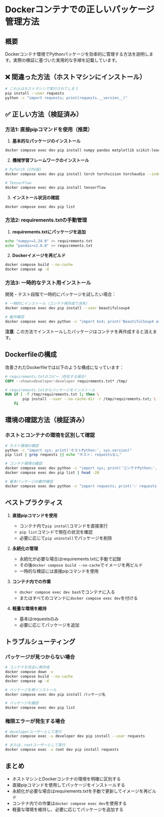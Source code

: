 # Dockerコンテナでの正しいパッケージ管理方法

## 概要
Dockerコンテナ環境でPythonパッケージを効率的に管理する方法を説明します。実際の検証に基づいた実用的な手順を記載しています。

## ❌ 間違った方法（ホストマシンにインストール）

```bash
# これらはホストマシンで実行されてしまう
pip install --user requests
python -c "import requests; print(requests.__version__)"
```

## ✅ 正しい方法（検証済み）

### 方法1: 直接pipコマンドを使用（推奨）


1. **基本的なパッケージのインストール**
```bash
docker compose exec dev pip install numpy pandas matplotlib scikit-learn
```

2. **機械学習フレームワークのインストール**
```bash
# PyTorch (CPU版)
docker compose exec dev pip install torch torchvision torchaudio --index-url https://download.pytorch.org/whl/cpu

# TensorFlow
docker compose exec dev pip install tensorflow
```

3. **インストール状況の確認**
```bash
docker compose exec dev pip list
```

### 方法2: requirements.txtの手動管理

1. **requirements.txtにパッケージを追加**
```bash
echo "numpy>=1.24.0" >> requirements.txt
echo "pandas>=2.0.0" >> requirements.txt
```

2. **Dockerイメージを再ビルド**
```bash
docker compose build --no-cache
docker compose up -d
```

### 方法3: 一時的なテスト用インストール

開発・テスト段階で一時的にパッケージを試したい場合：

```bash
# 一時的にインストール（コンテナ再作成で消失）
docker compose exec dev pip install --user beautifulsoup4

# 動作確認
docker compose exec dev python -c "import bs4; print('BeautifulSoup4 available')"
```

**注意**: この方法でインストールしたパッケージはコンテナを再作成すると消えます。

## Dockerfileの構成

改善されたDockerfileでは以下のような構成になっています：

```dockerfile
# requirements.txtのコピー（存在する場合）
COPY --chown=developer:developer requirements.txt* /tmp/

# requirements.txtからパッケージをインストール
RUN if [ -f /tmp/requirements.txt ]; then \
        pip install --user --no-cache-dir -r /tmp/requirements.txt; \
    fi
```

## 環境の確認方法（検証済み）

### ホストとコンテナの環境を区別して確認

```bash
# ホスト環境の確認
python -c "import sys; print('ホストPython:', sys.version)"
pip list | grep requests || echo "ホスト: requestsなし"

# コンテナ環境の確認
docker compose exec dev python -c "import sys; print('コンテナPython:', sys.version)"
docker compose exec dev pip list | head -20

# 基本パッケージの動作確認
docker compose exec dev python -c "import requests; print('✅ requests available')"
```

## ベストプラクティス

1. **直接pipコマンドを使用**
   - コンテナ内で`pip install`コマンドを直接実行
   - `pip list`コマンドで現在の状況を確認
   - 必要に応じて`pip uninstall`でパッケージを削除

2. **永続化の管理**
   - 永続化が必要な場合はrequirements.txtに手動で記録
   - その後`docker compose build --no-cache`でイメージを再ビルド
   - 一時的な検証には直接pipコマンドを使用

3. **コンテナ内での作業**
   - `docker compose exec dev bash`でコンテナに入る
   - またはすべてのコマンドに`docker compose exec dev`を付ける

4. **軽量な環境を維持**
   - 基本はrequestsのみ
   - 必要に応じてパッケージを追加

## トラブルシューティング

### パッケージが見つからない場合

```bash
# コンテナを完全に再作成
docker compose down -v
docker compose build --no-cache
docker compose up -d

# パッケージを再インストール
docker compose exec dev pip install パッケージ名

# パッケージを確認
docker compose exec dev pip list
```

### 権限エラーが発生する場合

```bash
# developerユーザーとして実行
docker compose exec -u developer dev pip install --user requests

# または、rootユーザーとして実行
docker compose exec -u root dev pip install requests
```

## まとめ

- ホストマシンとDockerコンテナの環境を明確に区別する
- 直接pipコマンドを使用してパッケージをインストールする
- 永続化が必要な場合はrequirements.txtを手動で更新してイメージを再ビルド
- コンテナ内での作業は`docker compose exec dev`を使用する
- 軽量な環境を維持し、必要に応じてパッケージを追加する

